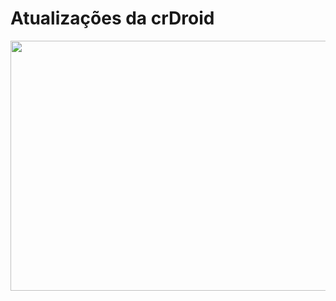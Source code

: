 # Atualizações da crDroid
<img src="https://thecustomrom.com/ciqimoq/uploads/2021/07/CrDroid-Rom-768x390.jpg" width="1000px" height="400px" align="center">
